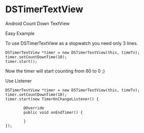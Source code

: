 DSTimerTextView
===============

Android Count Down TextView


Easy Example

To use DSTimerTextView as a stopwatch you need only 3 lines.


    DSTimerTextView *timer = new DSTimerTextView(this, timeTv);
    timer.setCountDownTime(10);
    timer.start();
    
Now the timer will start counting from 60 to 0 ;)

Use Listener


    DSTimerTextView *timer = new DSTimerTextView(this, timeTv);
    timer.setCountDownTime(10);
    timer.start(new TimerOnChangeListener() {

			@Override
			public void onEndTimer() {

			}
	});
		
